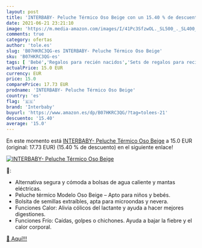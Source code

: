 ```yaml
---
layout: post
title: 'INTERBABY- Peluche Térmico Oso Beige con un 15.40 % de descuento'
date: 2021-06-21 23:21:10
image: 'https://m.media-amazon.com/images/I/41Pc3SfzwOL._SL500_._SL400_.jpg'
comments: true
category: ofertas
author: 'tole.es'
slug: 'B07HKRC3QG-es INTERBABY- Peluche Térmico Oso Beige'
sku: 'B07HKRC3QG-es'
tags: [ 'Bebé','Regalos para recién nacidos','Sets de regalos para recién nacidos','interbaby','peluche', ]
actualPrice: 15.0 EUR
currency: EUR
price: 15.0
comparePrice: 17.73 EUR
prodname: 'INTERBABY- Peluche Térmico Oso Beige'
country: 'es'
flag: '🇪🇸'
brand: 'Interbaby'
buyurl: 'https://www.amazon.es/dp/B07HKRC3QG/?tag=tolees-21'
descuento: '15.40'
average: '15.0'
---
```


En este momento está [INTERBABY- Peluche Térmico Oso Beige](https://www.amazon.es/dp/B07HKRC3QG/?tag=tolees-21) a 15.0 EUR (original: 17.73 EUR) (15.40 %  de descuento) en el siguiente enlace!

[![INTERBABY- Peluche Térmico Oso Beige](https://m.media-amazon.com/images/I/41Pc3SfzwOL._SL500_._SL400_.jpg)](https://www.amazon.es/dp/B07HKRC3QG/?tag=tolees-21)

🔎:

- Alternativa segura y cómoda a bolsas de agua caliente y mantas eléctricas.
- Peluche térmico Modelo Oso Beige – Apto para niños y bebés.
- Bolsita de semillas extraíbles, apta para microondas y nevera.
- Funciones Calor: Alivia cólicos del lactante y ayuda a hacer mejores digestiones.
- Funciones Frío: Caídas, golpes o chichones. Ayuda a bajar la fiebre y el calor corporal.

[🛒 Aquí!!!](https://www.amazon.es/dp/B07HKRC3QG/?tag=tolees-21)
